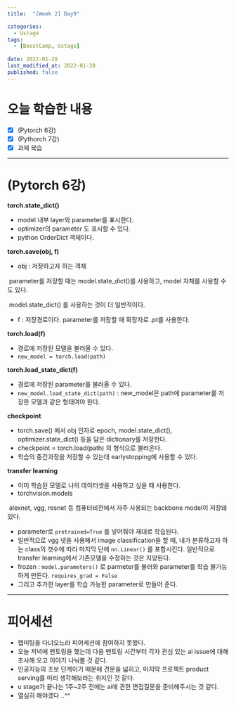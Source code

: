 ```yaml
---
title:  "[Week 2] Day9"

categories:
  - Ustage
tags:
  - [BoostCamp, Ustage]
 
date: 2022-01-28
last_modified_at: 2022-01-28
published: false
---
```




# 오늘 학습한 내용

- [x] (Pytorch 6강) 
- [x] (Pythorch 7강)
- [x] 과제 복습  

---



# (Pytorch 6강)

**torch.state_dict()**

* model 내부 layer와 parameter를 표시한다.
* optimizer의 parameter 도 표시할 수 있다.
* python OrderDict 객체이다.  



**torch.save(obj, f)**

* obj : 저장하고자 하는 객체

​	parameter를 저장할 때는 model.state_dict()를 사용하고, model 자체를 사용할 수도 있다.

​	model.state_dict() 를 사용하는 것이 더 일반적이다.

* f : 저장경로이다. parameter를 저장할 때 확장자로 .pt를 사용한다.  



**torch.load(f)**

* 경로에 저장된 모델을 불러올 수 있다.
* ``new_model = torch.load(path)``   



**torch.load_state_dict(f)**

* 경로에 저장된 parameter를 불러올 수 있다.
* ``new_model.load_state_dict(path)`` : new_model은 path에 parameter를 저장한 모델과 같은 형태여야 한다.  



**checkpoint** 

* torch.save() 에서 obj 인자로 epoch, model.state_dict(), optimizer.state_dict() 등을 담은 dictionary를 저장한다.
* checkpoint = torch.load(path) 의 형식으로 불러온다.
* 학습의 중간과정을 저장할 수 있는데 earlystopping에 사용할 수 있다.  



**transfer learning**

* 이미 학습된 모델로 나의 데이터셋을 사용하고 싶을 때 사용한다.
* torchvision.models

​		alexnet, vgg, resnet 등 컴퓨터비전에서 자주 사용되는 backbone model이 저장돼 있다.

* parameter로 ``pretrained=True`` 를 넣어줘야 재대로 학습된다.
* 일반적으로 vgg 넷을 사용해서 image classification을 할 때, 내가 분류하고자 하는 class의 갯수에 따라 마지막 단에 ``nn.Linear()`` 를 포함시킨다. 일반적으로 transfer learning에서 기존모델을 수정하는 것은 지양된다.
* frozen : ``model.parameters()`` 로 parmeter를 불러와 parameter를 학습 불가능하게 만든다. ``requires_grad = False``
* 그리고 추가한 layer를 학습 가능한 parameter로 만들어 준다.  



___

# 피어세션

* 랩미팅을 다녀오느라 피어세션에 참여하지 못했다.
* 오늘 저녁에 멘토링을 했는데 다음 멘토링 시간부터 각자 관심 있는 ai issue에 대해 조사해 오고 이야기 나눠볼 것 같다.
* 인공지능의 초보 단계이기 때문에 견문을 넓히고, 마지막 프로젝트 product serving를 미리 생각해보라는 취지인 것 같다. 
* u stage가 끝나는 1주~2주 전에는 ai에 관한 면접질문을 준비해주시는 것 같다.
* 열심히 해야겠다 ..^^
